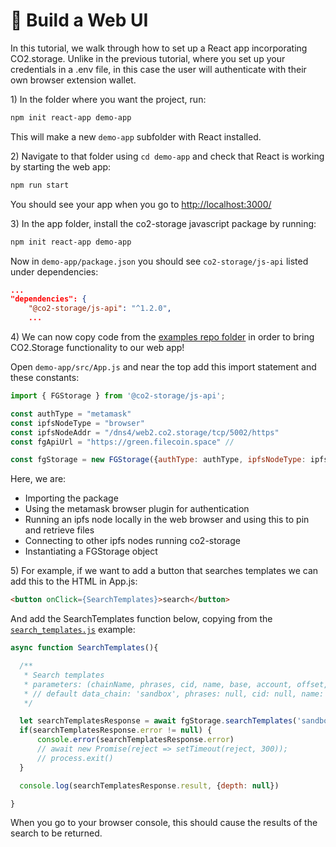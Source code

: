 # 🌱 Build a Web UI

In this tutorial, we walk through how to set up a React app incorporating CO2.storage. Unlike in the previous tutorial, where you set up your credentials in a .env file, in this case the user will authenticate with their own browser extension wallet.

1\) In the folder where you want the project, run:

```bash
npm init react-app demo-app
```

This will make a new `demo-app` subfolder with React installed.

2\) Navigate to that folder using `cd demo-app` and check that React is working by starting the web app:

```bash
npm run start
```

You should see your app when you go to [http://localhost:3000/](http://localhost:3000/)

3\) In the app folder, install the co2-storage javascript package by running:

```bash
npm init react-app demo-app
```

Now in `demo-app/package.json` you should see `co2-storage/js-api` listed under dependencies:

```json
...
"dependencies": {
    "@co2-storage/js-api": "^1.2.0",
    ...
```

4\) We can now copy code from the [examples repo folder](https://github.com/protocol/co2-storage/tree/main/cli/src/examples) in order to bring CO2.Storage functionality to our web app!&#x20;

Open `demo-app/src/App.js` and near the top add this import statement and these constants:

```javascript
import { FGStorage } from '@co2-storage/js-api';

const authType = "metamask"
const ipfsNodeType = "browser"
const ipfsNodeAddr = "/dns4/web2.co2.storage/tcp/5002/https"
const fgApiUrl = "https://green.filecoin.space" // 

const fgStorage = new FGStorage({authType: authType, ipfsNodeType: ipfsNodeType, ipfsNodeAddr: ipfsNodeAddr, fgApiHost: fgApiUrl})

```

Here, we are:

* Importing the package
* Using the metamask browser plugin for authentication
* Running an ipfs node locally in the web browser and using this to pin and retrieve files
* Connecting to other ipfs nodes running co2-storage
* Instantiating a FGStorage object

5\) For example, if we want to add a button that searches templates we can add this to the HTML in App.js:

```html
<button onClick={SearchTemplates}>search</button>
```

And add the SearchTemplates function below, copying from the [`search_templates.js`](https://github.com/protocol/co2-storage/blob/main/cli/src/examples/search\_templates.js) example:

```javascript
async function SearchTemplates(){

  /**
   * Search templates
   * parameters: (chainName, phrases, cid, name, base, account, offset, limit, sortBy, sortDir)
   * // default data_chain: 'sandbox', phrases: null, cid: null, name: null, base: null, account: null, offset: 0, limit: 10
   */

  let searchTemplatesResponse = await fgStorage.searchTemplates('sandbox')    // ('SP Audits', 'Water')
  if(searchTemplatesResponse.error != null) {
      console.error(searchTemplatesResponse.error)
      // await new Promise(reject => setTimeout(reject, 300));
      // process.exit()
  }

  console.log(searchTemplatesResponse.result, {depth: null})

}
```

When you go to your browser console, this should cause the results of the search to be returned.
